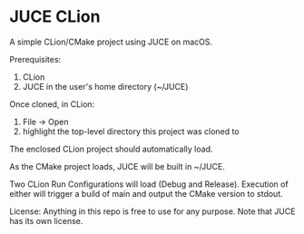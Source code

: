 # JUCE CLion

A simple CLion/CMake project using JUCE on macOS.

Prerequisites:
1. CLion
2. JUCE in the user's home directory (~/JUCE)

Once cloned, in CLion:
1. File -> Open
2. highlight the top-level directory this project was cloned to

The enclosed CLion project should automatically load.

As the CMake project loads, JUCE will be built in ~/JUCE.

Two CLion Run Configurations will load (Debug and Release). Execution of either will trigger a build of main and output the CMake version to stdout.

License: Anything in this repo is free to use for any purpose. Note that JUCE has its own license.